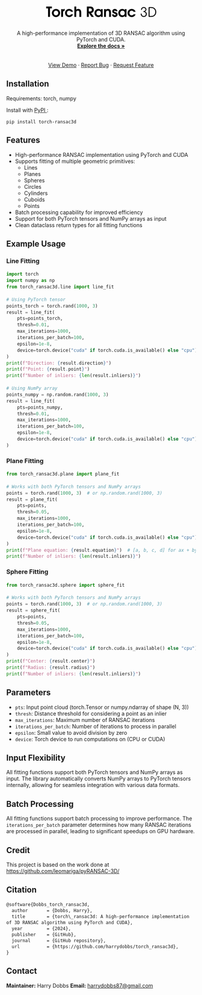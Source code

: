 <!-- PROJECT LOGO -->
<br />
<div align="center">
<a href="https://github.com/harrydobbs/torch_ransac3d">
<img src="images/logo.png">
</a>
<br><br>
<!-- <h3 align="center">torch_ransac3d</h3> -->
<p align="center">
 A high-performance implementation of 3D RANSAC algorithm using PyTorch and CUDA.
<br />
<a href="https://harrydobbs.github.io/torch_ransac3d/"><strong>Explore the docs »</strong></a> <br />
<br />
<br />
<a href="https://github.com/harrydobbs/torch_ransac3d/">View Demo</a>
 ·
<a href="https://github.com/harrydobbs/torch_ransac3d//issues/new?labels=bug&template=bug-report---.md">Report Bug</a>
 ·
<a href="https://github.com/harrydobbs/torch_ransac3d//issues/new?labels=enhancement&template=feature-request---.md">Request Feature</a>
</p>
</div>

## Installation

Requirements: torch, numpy

Install with <a href="https://pypi.org/project/torch-ransac3d"> PyPI </a>:
```
pip install torch-ransac3d
```

## Features

- High-performance RANSAC implementation using PyTorch and CUDA
- Supports fitting of multiple geometric primitives:
  - Lines
  - Planes
  - Spheres
  - Circles
  - Cylinders
  - Cuboids
  - Points
- Batch processing capability for improved efficiency
- Support for both PyTorch tensors and NumPy arrays as input
- Clean dataclass return types for all fitting functions

## Example Usage

### Line Fitting

```python
import torch
import numpy as np
from torch_ransac3d.line import line_fit

# Using PyTorch tensor
points_torch = torch.rand(1000, 3)
result = line_fit(
    pts=points_torch,
    thresh=0.01,
    max_iterations=1000,
    iterations_per_batch=100,
    epsilon=1e-8,
    device=torch.device("cuda" if torch.cuda.is_available() else "cpu")
)
print(f"Direction: {result.direction}")
print(f"Point: {result.point}")
print(f"Number of inliers: {len(result.inliers)}")

# Using NumPy array
points_numpy = np.random.rand(1000, 3)
result = line_fit(
    pts=points_numpy,
    thresh=0.01,
    max_iterations=1000,
    iterations_per_batch=100,
    epsilon=1e-8,
    device=torch.device("cuda" if torch.cuda.is_available() else "cpu")
)
```

### Plane Fitting

```python
from torch_ransac3d.plane import plane_fit

# Works with both PyTorch tensors and NumPy arrays
points = torch.rand(1000, 3)  # or np.random.rand(1000, 3)
result = plane_fit(
    pts=points,
    thresh=0.05,
    max_iterations=1000,
    iterations_per_batch=100,
    epsilon=1e-8,
    device=torch.device("cuda" if torch.cuda.is_available() else "cpu")
)
print(f"Plane equation: {result.equation}")  # [a, b, c, d] for ax + by + cz + d = 0
print(f"Number of inliers: {len(result.inliers)}")
```

### Sphere Fitting

```python
from torch_ransac3d.sphere import sphere_fit

# Works with both PyTorch tensors and NumPy arrays
points = torch.rand(1000, 3)  # or np.random.rand(1000, 3)
result = sphere_fit(
    pts=points,
    thresh=0.05,
    max_iterations=1000,
    iterations_per_batch=100,
    epsilon=1e-8,
    device=torch.device("cuda" if torch.cuda.is_available() else "cpu")
)
print(f"Center: {result.center}")
print(f"Radius: {result.radius}")
print(f"Number of inliers: {len(result.inliers)}")
```

## Parameters

- `pts`: Input point cloud (torch.Tensor or numpy.ndarray of shape (N, 3))
- `thresh`: Distance threshold for considering a point as an inlier
- `max_iterations`: Maximum number of RANSAC iterations
- `iterations_per_batch`: Number of iterations to process in parallel
- `epsilon`: Small value to avoid division by zero
- `device`: Torch device to run computations on (CPU or CUDA)

## Input Flexibility

All fitting functions support both PyTorch tensors and NumPy arrays as input. The library automatically converts NumPy arrays to PyTorch tensors internally, allowing for seamless integration with various data formats.

## Batch Processing

All fitting functions support batch processing to improve performance. The `iterations_per_batch` parameter determines how many RANSAC iterations are processed in parallel, leading to significant speedups on GPU hardware.

## Credit

This project is based on the work done at https://github.com/leomariga/pyRANSAC-3D/

## Citation
```
@software{Dobbs_torch_ransac3d,
  author       = {Dobbs, Harry},
  title        = {torch\_ransac3d: A high-performance implementation of 3D RANSAC algorithm using PyTorch and CUDA},
  year         = {2024},
  publisher    = {GitHub},
  journal      = {GitHub repository},
  url          = {https://github.com/harrydobbs/torch_ransac3d},
}
```



## Contact

**Maintainer:** Harry Dobbs
**Email:** harrydobbs87@gmail.com
